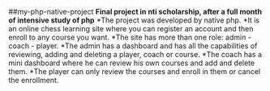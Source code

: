 ##my-php-native-project
**Final project in nti scholarship, after a full month of intensive study of php**
*The project was developed by native php.
*It is an online chess learning site where you can register an account and then enroll to any course you want.
*The site has more than one role: admin - coach - player.
*The admin has a dashboard and has all the capabilities of reviewing, adding and deleting a player, coach or course.
*The coach has a mini dashboard where he can review his own courses and add and delete them.
*The player can only review the courses and enroll in them or cancel the enrollment.
